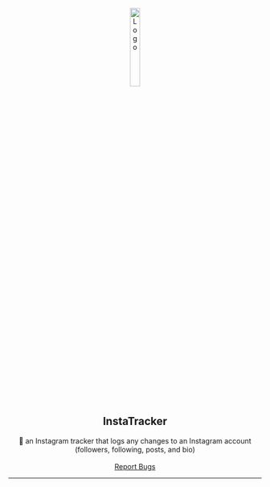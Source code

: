<br/>
<div align="center">
  <a href="https://github.com/ibnaleem/instatracker/releases">
    <img src="https://upload.wikimedia.org/wikipedia/commons/thumb/e/e7/Instagram_logo_2016.svg/2048px-Instagram_logo_2016.svg.png" alt="Logo" width="20%" height="20%">
  </a>
  
  <h2 align="center">InstaTracker</h3>

  <p align="center">
    📸 an Instagram tracker that logs any changes to an Instagram account (followers, following, posts, and bio)
    <br />
    <br />
    <a href="https://github.com/ibnaleem/instatracker/issues">Report Bugs</a>
  </p>
</div>

---------------------------------------
